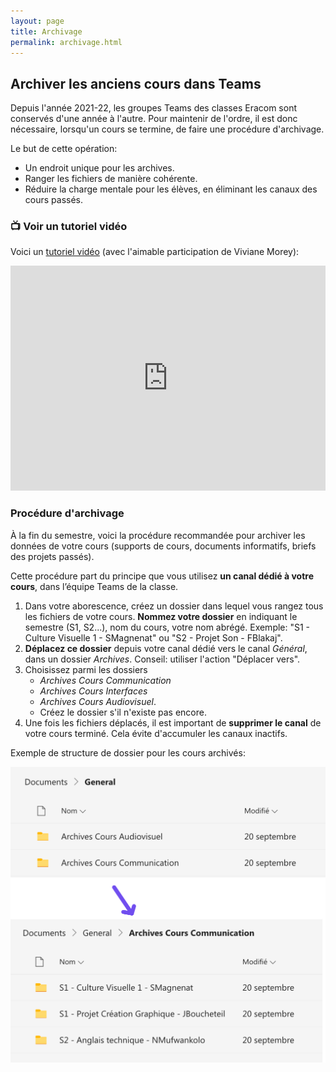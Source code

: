 ```yaml
---
layout: page
title: Archivage
permalink: archivage.html
---
```


## Archiver les anciens cours dans Teams

Depuis l'année 2021-22, les groupes Teams des classes Eracom sont conservés d'une année à l'autre. Pour maintenir de l'ordre, il est donc nécessaire, lorsqu'un cours se termine, de faire une procédure d'archivage.

Le but de cette opération:
- Un endroit unique pour les archives.
- Ranger les fichiers de manière cohérente.
- Réduire la charge mentale pour les élèves, en éliminant les canaux des cours passés.

### 📺 Voir un tutoriel vidéo

Voici un [tutoriel vidéo](https://vimeo.com/858698289/5265a8e854?share=copy) (avec l'aimable participation de Viviane Morey):

<iframe width="100%" style="aspect-ratio:16/9" src="https://eduvaud.sharepoint.com/sites/ERACOM_ID_Teams/_layouts/15/embed.aspx?UniqueId=7eea0da5-0d10-402e-9b36-f805d9507021&embed=%7B%22hvm%22%3Atrue%2C%22ust%22%3Atrue%7D&referrer=StreamWebApp&referrerScenario=EmbedDialog.Create" width="640" height="360" frameborder="0" scrolling="no" allowfullscreen title="Tuto Archivage Teams.mp4"></iframe>

### Procédure d'archivage

À la fin du semestre, voici la procédure recommandée pour archiver les données de votre cours (supports de cours, documents informatifs, briefs des projets passés).

Cette procédure part du principe que vous utilisez **un canal dédié à votre cours**, dans l’équipe Teams de la classe.

1. Dans votre aborescence, créez un dossier dans lequel vous rangez tous les fichiers de votre cours. **Nommez votre dossier** en indiquant le semestre (S1, S2...), nom du cours, votre nom abrégé. Exemple: "S1 - Culture Visuelle 1 - SMagnenat" ou "S2 - Projet Son - FBlakaj".
2. **Déplacez ce dossier** depuis votre canal dédié vers le canal *Général*, dans un dossier *Archives*. Conseil: utiliser l'action "Déplacer vers".
3. Choisissez parmi les dossiers 
    - *Archives Cours Communication*
    - *Archives Cours Interfaces*
    - *Archives Cours Audiovisuel*. 
    - Créez le dossier s'il n'existe pas encore.
5. Une fois les fichiers déplacés, il est important de **supprimer le canal** de votre cours terminé. Cela évite d'accumuler les canaux inactifs.

Exemple de structure de dossier pour les cours archivés:

![](img/dossiers-archivage.png)

